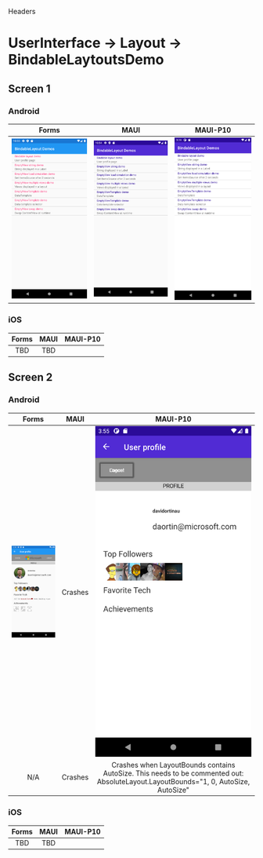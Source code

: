 

Headers
# UserInterface -> Layout -> BindableLaytoutsDemo



## Screen 1

### Android

Forms | MAUI | MAUI-P10
:----------:|:---------:|:---------:
<img src="Forms/Android/home.png" width="400"/> | <img src="Maui/Android/home.png" width="400"/> | <img src="Maui-P10/Android/home.png" width="400"/>

### iOS

Forms | MAUI | MAUI-P10
:----------:|:---------:|:---------:
TBD | TBD


## Screen 2

### Android

Forms | MAUI | MAUI-P10
:----------:|:---------:|:---------:
<img src="Forms/Android/user-profile.png" width="400"/> | Crashes | <img src="Maui-P10/Android/user-profile.png" width="400"/> 
N/A | Crashes | Crashes when LayoutBounds contains AutoSize. This needs to be commented out: AbsoluteLayout.LayoutBounds="1, 0, AutoSize, AutoSize"

### iOS

Forms | MAUI | MAUI-P10
:----------:|:---------:|:---------:
TBD | TBD

